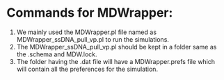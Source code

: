 # Commands for MDWrapper:  
1. We mainly used the MDWrapper.pl file named as MDWrapper_ssDNA_pull_vp.pl to run the simulations.  
2. The MDWrapper_ssDNA_pull_vp.pl should be kept in a folder same as the .schema and MDW.lock.  
3. The folder having the .dat file will have a MDWrapper.prefs file which will contain all the preferences for the simulation.  
